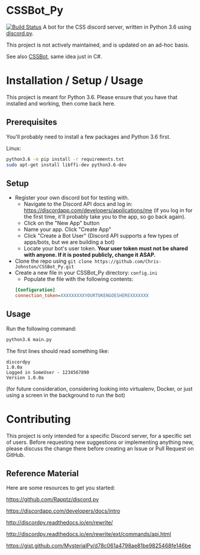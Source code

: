 # CSSBot_Py
[![Build Status](https://travis-ci.org/Chris-Johnston/CSSBot_Py.svg?branch=master)](https://travis-ci.org/Chris-Johnston/CSSBot_Py)
A bot for the CSS discord server, written in Python 3.6 using [discord.py](https://github.com/Rapptz/discord.py).

This project is not actively maintained, and is updated on an ad-hoc basis.

See also [CSSBot](https://github.com/Chris-Johnston/CSSBot), same idea just in C#.

# Installation / Setup / Usage

This project is meant for Python 3.6. Please ensure that you have that installed and working, then come back here.

## Prerequisites
You'll probably need to install a few packages and Python 3.6 first.

Linux:
```bash
python3.6 -m pip install -r requirements.txt
sudo apt-get install libffi-dev python3.6-dev
```

## Setup

- Register your own discord bot for testing with.
  - Navigate to the Discord API docs and log in: https://discordapp.com/developers/applications/me (if you log in for the first time, it'll probably take you to the app, so go back again).
  - Click on the "New App" button
  - Name your app. Click "Create App"
  - Click "Create a Bot User" (Discord API supports a few types of apps/bots, but we are building a bot)
  - Locate your bot's user token. **Your user token must not be shared with anyone. If it is posted publicly, change it ASAP.**
- Clone the repo using `git clone https://github.com/Chris-Johnston/CSSBot_Py.git`
- Create a new file in your CSSBot_Py directory: `config.ini`
  - Populate the file with the following contents:
  ```ini
  [Configuration]
  connection_token=XXXXXXXXXYOURTOKENGOESHEREXXXXXXX
  ```
  
## Usage

Run the following command:
```bash
python3.6 main.py
```

The first lines should read something like:
```
discordpy
1.0.0a
Logged in SomeUser - 1234567890
Version 1.0.0a
```

(for future consideration, considering looking into virtualenv, Docker, or just using a screen in the background to run the bot)

# Contributing

This project is only intended for a specific Discord server, for a specific set of users.
Before requesting new suggestions or implementing anything new, please discuss the change there before creating an Issue or Pull Request on GitHub.

## Reference Material

Here are some resources to get you started:

https://github.com/Rapptz/discord.py

https://discordapp.com/developers/docs/intro

http://discordpy.readthedocs.io/en/rewrite/

http://discordpy.readthedocs.io/en/rewrite/ext/commands/api.html

https://gist.github.com/MysterialPy/d78c061a4798ae81be9825468fe146be
